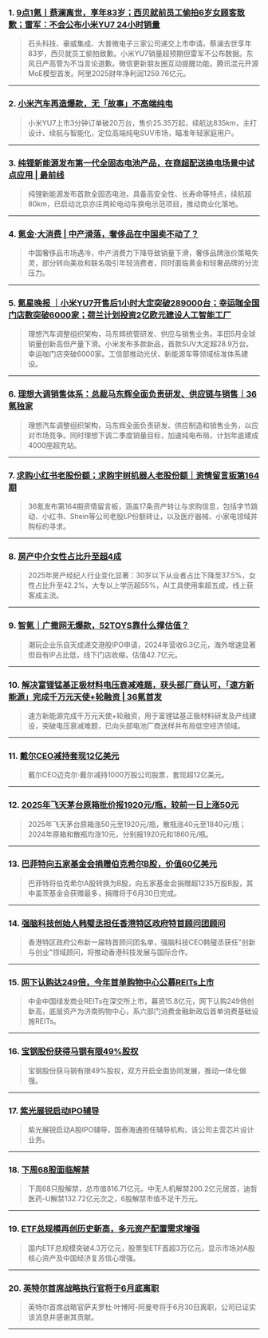 ### 1. [9点1氪丨蔡澜离世，享年83岁；西贝就前员工偷拍6岁女顾客致歉；雷军：不会公布小米YU7 24小时销量](https://36kr.com/p/3354876874360841?f=rss)

> 石头科技、豪威集成、大普微电子三家公司递交上市申请。蔡澜去世享年83岁，西贝就员工偷拍致歉。小米YU7销量超预期但雷军不公布数据。东风日产高管为不当言论道歉。微信更新朋友圈互动提醒功能。腾讯混元开源MoE模型首发。阿里2025财年净利润1259.76亿元。

---


### 2. [小米汽车再造爆款，无「故事」不高端纯电](https://36kr.com/p/3351543585895047?f=rss)

> 小米YU7上市3分钟订单破20万台，售价25.35万起，续航达835km，主打设计、续航与智能化，定位高端纯电SUV市场，瞄准年轻家庭用户。

---


### 3. [纯锂新能源发布第一代全固态电池产品，在商超配送换电场景中试点应用 | 最前线](https://36kr.com/p/3354684921448451?f=rss)

> 纯锂新能源发布首款全固态电池，具备高安全性、长寿命等特点，续航超80km，已启动北京亦庄两轮电动车换电示范项目，推动商业化落地。

---


### 4. [氪金·大消费 | 中产滑落，奢侈品在中国卖不动了？](https://36kr.com/p/3354494828344193?f=rss)

> 中国奢侈品市场遇冷，中产消费力下降导致销量下滑，奢侈品牌涨价策略失灵，部分转向美妆和联名吸引年轻消费者，同时面临黄金和轻奢品牌的分流压力。

---


### 5. [氪星晚报 ｜小米YU7开售后1小时大定突破289000台；幸运咖全国门店数突破6000家；荷兰计划投资2亿欧元建设人工智能工厂](https://36kr.com/p/3354522410824329?f=rss)

> 理想汽车调整组织架构，马东辉统管研发、供应与销售业务。丰田5月全球销量创新高但产量下滑。小米发布多款新品，首款SUV大定超28.9万台。幸运咖门店突破6000家。工信部推动光伏、新能源车等领域标准体系建设。

---


### 6. [理想大调销售体系：总裁马东辉全面负责研发、供应链与销售｜36氪独家](https://36kr.com/p/3354399784334209?f=rss)

> 理想汽车调整组织架构，马东辉全面负责研发、供应制造和销售业务，以应对市场竞争。同时理想下调二季度销量目标，加速纯电布局，计划年底建成4000座超充站。

---


### 7. [求购小红书老股份额；求购宇树机器人老股份额｜资情留言板第164期](https://36kr.com/p/3354470550352768?f=rss)

> 36氪发布第164期资情留言板，涵盖17条资产转让与求购信息，包括字节跳动、小红书、Shein等公司老股LP份额转让，以及医疗器械、小家电领域并购标的寻求。

---


### 8. [房产中介女性占比升至超4成](https://36kr.com/p/3354452694758020?f=rss)

> 2025年房产经纪人行业变化显著：30岁以下从业者占比下降至37.5%，女性占比升至42.2%，大专以上学历超55%，AI工具使用率超五成，线上获客成主流。

---


### 9. [智氪｜广撒网无爆款，52TOYS靠什么撑估值？](https://36kr.com/p/3354304899462019?f=rss)

> 潮玩企业乐自天成递交港股IPO申请，2024年营收6.3亿元，海外增速显著但自有IP占比低，线下门店收缩，估值42.7亿元。

---


### 10. [解决富锂锰基正极材料电压衰减难题，获头部厂商认可，「速方新能源」完成千万元天使+轮融资 | 36氪首发](https://36kr.com/p/3354299803317125?f=rss)

> 速方新能源完成千万元天使+轮融资，用于富锂锰基正极材料研发及产线建设，突破电压衰减难题，已向头部电池厂商送样并布局低空经济领域。

---


### 11. [戴尔CEO减持套现12亿美元](https://36kr.com/newsflashes/3355531266541315?f=rss)

> 戴尔CEO迈克尔·戴尔减持1000万股公司股票，套现超12亿美元。

---


### 12. [2025年飞天茅台原箱批价报1920元/瓶，较前一日上涨50元](https://36kr.com/newsflashes/3355518800676611?f=rss)

> 2025年飞天茅台原箱涨50元至1920元/瓶，散瓶涨40元至1840元/瓶；2024年原箱和散瓶均涨10元，分别报1920元和1860元/瓶。

---


### 13. [巴菲特向五家基金会捐赠伯克希尔B股，价值60亿美元](https://36kr.com/newsflashes/3355505527392002?f=rss)

> 巴菲特将伯克希尔A股转换为B股，向五家基金会捐赠超1235万股B股，其中盖茨基金会获赠最多，捐赠将于6月30日完成。

---


### 14. [强脑科技创始人韩璧丞担任香港特区政府特首顾问团顾问](https://36kr.com/newsflashes/3355491262564102?f=rss)

> 香港特区政府公布新一届特首顾问团名单，强脑科技CEO韩璧丞获任"创新与创业"领域顾问，将推动香港科技发展与国际合作。

---


### 15. [网下认购达249倍，今年首单购物中心公募REITs上市](https://36kr.com/newsflashes/3355488527026179?f=rss)

> 中金中国绿发商业REITs在深交所上市，募资15.8亿元，网下认购249倍创新高，底层资产为济南购物中心，系六部门消费金融新政后首单消费基础设施REITs。

---


### 16. [宝钢股份获得马钢有限49%股权](https://36kr.com/newsflashes/3355484667856896?f=rss)

> 宝钢股份获马钢有限49%股权，双方开启全面协同发展，推动一体化做强。

---


### 17. [紫光展锐启动IPO辅导](https://36kr.com/newsflashes/3355479718184961?f=rss)

> 紫光展锐启动A股IPO辅导，国泰海通担任辅导机构，该公司主营芯片设计业务。

---


### 18. [下周68股面临解禁](https://36kr.com/newsflashes/3355463892453376?f=rss)

> 下周68只股解禁，总市值816.71亿元。中无人机解禁200.2亿元居首，迪哲医药-U解禁132.72亿元次之，6股解禁市值不足千万元。

---


### 19. [ETF总规模再创历史新高，多元资产配置需求增强](https://36kr.com/newsflashes/3355443950831365?f=rss)

> 国内ETF总规模突破4.3万亿元，股票型ETF首超3万亿元，显示市场对A股核心资产及中国经济复苏信心增强。

---


### 20. [英特尔首席战略执行官将于6月底离职](https://36kr.com/newsflashes/3355438297597701?f=rss)

> 英特尔首席战略官萨夫罗杜·叶博阿-阿曼夸将于6月30日离职，公司已证实该消息并感谢其贡献。

---

